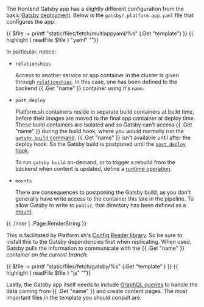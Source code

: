 The frontend Gatsby app has a slightly different configuration from the basic [Gatsby deployment](/guides/gatsby/deploy.html).
Below is the `gatsby/.platform.app.yaml` file that configures the app.

{{ $file := printf "static/files/fetch/multiappyaml/%s" (.Get "template") }}
{{ highlight ( readFile $file ) "yaml" ""}}

In particular, notice:

- `relationships`

  Access to another service or app container in the cluster is given through [`relationships`](/create-apps/app-reference.html#relationships).
  In this case, one has been defined to the backend {{ .Get "name" }} container using it's `name`.

- `post_deploy`

  Platform.sh containers reside in separate build containers at build time,
  before their images are moved to the final app container at deploy time.
  These build containers are isolated and so Gatsby can't access {{ .Get "name" }} during the build hook,
  where you would normally run the [`gatsby build` command](https://github.com/platformsh-templates/gatsby/blob/master/.platform.app.yaml#L21).
  {{ .Get "name" }} isn't available until after the deploy hook.
  So the Gatsby build is postponed until the [`post_deploy` hook](/create-apps/hooks/hooks-comparison.html#post-deploy-hook).

  To run `gatsby build` on-demand, or to trigger a rebuild from the backend when content is updated,
  define a [runtime operation](/create-apps/runtime-operations.html#run-the-gatsby-build-step).

- `mounts`

  There are consequences to postponing the Gatsby build,
  as you don't generally have write access to the container this late in the pipeline.
  To allow Gatsby to write to `public`, that directory has been defined as a [mount](/create-apps/app-reference.html#mounts).

{{ .Inner | .Page.RenderString }}

This is facilitated by Platform.sh's [Config Reader library](https://github.com/platformsh/config-reader-nodejs).
So be sure to install this to the Gatsby dependencies first when replicating.
When used, Gatsby pulls the information to communicate with the {{ .Get "name" }} container *on the current branch*.

{{ $file := printf "static/files/fetch/gatsby/%s" (.Get "template" ) }}
{{ highlight ( readFile $file ) "js" ""}}

Lastly, the Gatsby app itself needs to include [GraphQL queries](https://www.gatsbyjs.com/docs/reference/graphql-data-layer/)
to handle the data coming from {{ .Get "name" }} and create content pages.
The most important files in the template you should consult are:
